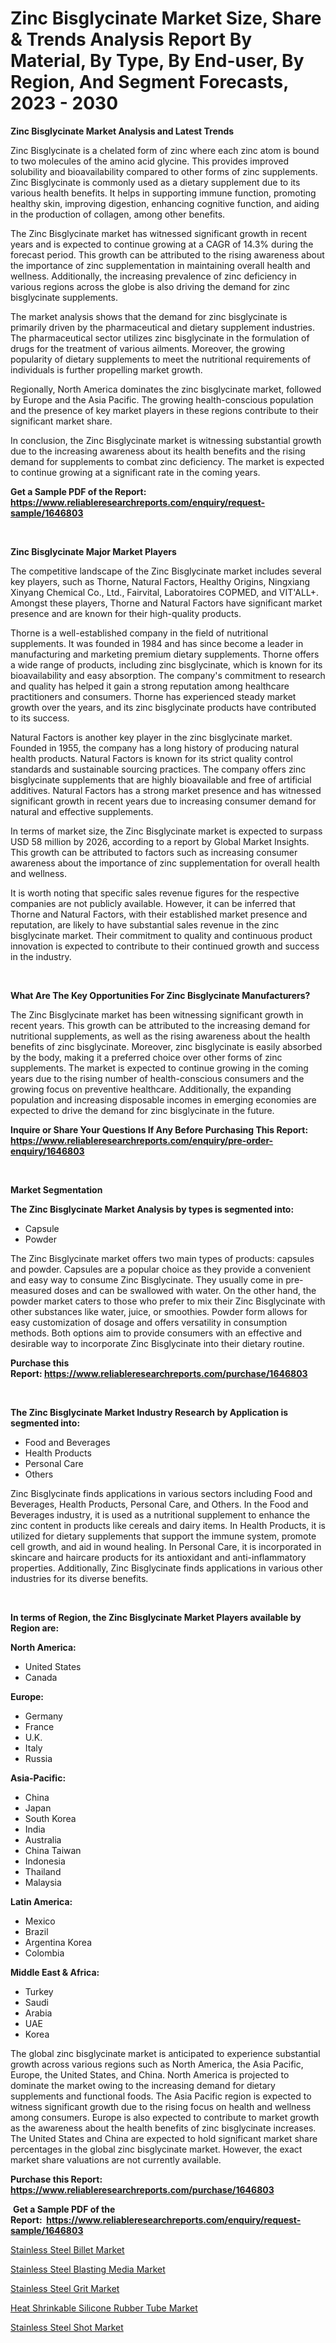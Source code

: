 <p><h1>Zinc Bisglycinate Market Size, Share & Trends Analysis Report By Material, By Type, By End-user, By Region, And Segment Forecasts, 2023 - 2030</h1></p><p><strong>Zinc Bisglycinate Market Analysis and Latest Trends</strong></p>
<p><p>Zinc Bisglycinate is a chelated form of zinc where each zinc atom is bound to two molecules of the amino acid glycine. This provides improved solubility and bioavailability compared to other forms of zinc supplements. Zinc Bisglycinate is commonly used as a dietary supplement due to its various health benefits. It helps in supporting immune function, promoting healthy skin, improving digestion, enhancing cognitive function, and aiding in the production of collagen, among other benefits.</p><p>The Zinc Bisglycinate market has witnessed significant growth in recent years and is expected to continue growing at a CAGR of 14.3% during the forecast period. This growth can be attributed to the rising awareness about the importance of zinc supplementation in maintaining overall health and wellness. Additionally, the increasing prevalence of zinc deficiency in various regions across the globe is also driving the demand for zinc bisglycinate supplements.</p><p>The market analysis shows that the demand for zinc bisglycinate is primarily driven by the pharmaceutical and dietary supplement industries. The pharmaceutical sector utilizes zinc bisglycinate in the formulation of drugs for the treatment of various ailments. Moreover, the growing popularity of dietary supplements to meet the nutritional requirements of individuals is further propelling market growth.</p><p>Regionally, North America dominates the zinc bisglycinate market, followed by Europe and the Asia Pacific. The growing health-conscious population and the presence of key market players in these regions contribute to their significant market share.</p><p>In conclusion, the Zinc Bisglycinate market is witnessing substantial growth due to the increasing awareness about its health benefits and the rising demand for supplements to combat zinc deficiency. The market is expected to continue growing at a significant rate in the coming years.</p></p>
<p><strong>Get a Sample PDF of the Report:&nbsp; <a href="https://www.reliableresearchreports.com/enquiry/request-sample/1646803">https://www.reliableresearchreports.com/enquiry/request-sample/1646803</a></strong></p>
<p>&nbsp;</p>
<p><strong>Zinc Bisglycinate Major Market Players</strong></p>
<p><p>The competitive landscape of the Zinc Bisglycinate market includes several key players, such as Thorne, Natural Factors, Healthy Origins, Ningxiang Xinyang Chemical Co., Ltd., Fairvital, Laboratoires COPMED, and VIT'ALL+. Amongst these players, Thorne and Natural Factors have significant market presence and are known for their high-quality products.</p><p>Thorne is a well-established company in the field of nutritional supplements. It was founded in 1984 and has since become a leader in manufacturing and marketing premium dietary supplements. Thorne offers a wide range of products, including zinc bisglycinate, which is known for its bioavailability and easy absorption. The company's commitment to research and quality has helped it gain a strong reputation among healthcare practitioners and consumers. Thorne has experienced steady market growth over the years, and its zinc bisglycinate products have contributed to its success.</p><p>Natural Factors is another key player in the zinc bisglycinate market. Founded in 1955, the company has a long history of producing natural health products. Natural Factors is known for its strict quality control standards and sustainable sourcing practices. The company offers zinc bisglycinate supplements that are highly bioavailable and free of artificial additives. Natural Factors has a strong market presence and has witnessed significant growth in recent years due to increasing consumer demand for natural and effective supplements.</p><p>In terms of market size, the Zinc Bisglycinate market is expected to surpass USD 58 million by 2026, according to a report by Global Market Insights. This growth can be attributed to factors such as increasing consumer awareness about the importance of zinc supplementation for overall health and wellness.</p><p>It is worth noting that specific sales revenue figures for the respective companies are not publicly available. However, it can be inferred that Thorne and Natural Factors, with their established market presence and reputation, are likely to have substantial sales revenue in the zinc bisglycinate market. Their commitment to quality and continuous product innovation is expected to contribute to their continued growth and success in the industry.</p></p>
<p>&nbsp;</p>
<p><strong>What Are The Key Opportunities For Zinc Bisglycinate Manufacturers?</strong></p>
<p><p>The Zinc Bisglycinate market has been witnessing significant growth in recent years. This growth can be attributed to the increasing demand for nutritional supplements, as well as the rising awareness about the health benefits of zinc bisglycinate. Moreover, zinc bisglycinate is easily absorbed by the body, making it a preferred choice over other forms of zinc supplements. The market is expected to continue growing in the coming years due to the rising number of health-conscious consumers and the growing focus on preventive healthcare. Additionally, the expanding population and increasing disposable incomes in emerging economies are expected to drive the demand for zinc bisglycinate in the future.</p></p>
<p><strong>Inquire or Share Your Questions If Any Before Purchasing This Report: <a href="https://www.reliableresearchreports.com/enquiry/pre-order-enquiry/1646803">https://www.reliableresearchreports.com/enquiry/pre-order-enquiry/1646803</a></strong></p>
<p>&nbsp;</p>
<p><strong>Market Segmentation</strong></p>
<p><strong>The Zinc Bisglycinate Market Analysis by types is segmented into:</strong></p>
<p><ul><li>Capsule</li><li>Powder</li></ul></p>
<p><p>The Zinc Bisglycinate market offers two main types of products: capsules and powder. Capsules are a popular choice as they provide a convenient and easy way to consume Zinc Bisglycinate. They usually come in pre-measured doses and can be swallowed with water. On the other hand, the powder market caters to those who prefer to mix their Zinc Bisglycinate with other substances like water, juice, or smoothies. Powder form allows for easy customization of dosage and offers versatility in consumption methods. Both options aim to provide consumers with an effective and desirable way to incorporate Zinc Bisglycinate into their dietary routine.</p></p>
<p><strong>Purchase this Report:&nbsp;<a href="https://www.reliableresearchreports.com/purchase/1646803">https://www.reliableresearchreports.com/purchase/1646803</a></strong></p>
<p>&nbsp;</p>
<p><strong>The Zinc Bisglycinate Market Industry Research by Application is segmented into:</strong></p>
<p><ul><li>Food and Beverages</li><li>Health Products</li><li>Personal Care</li><li>Others</li></ul></p>
<p><p>Zinc Bisglycinate finds applications in various sectors including Food and Beverages, Health Products, Personal Care, and Others. In the Food and Beverages industry, it is used as a nutritional supplement to enhance the zinc content in products like cereals and dairy items. In Health Products, it is utilized for dietary supplements that support the immune system, promote cell growth, and aid in wound healing. In Personal Care, it is incorporated in skincare and haircare products for its antioxidant and anti-inflammatory properties. Additionally, Zinc Bisglycinate finds applications in various other industries for its diverse benefits.</p></p>
<p>&nbsp;</p>
<p><strong>In terms of Region, the Zinc Bisglycinate Market Players available by Region are:</strong></p>
<p>
    <p> <strong> North America: </strong>
        <ul>
            <li>United States</li>
            <li>Canada</li>
        </ul>
        </p> 
    <p> <strong> Europe: </strong>
        <ul>
            <li>Germany</li>
            <li>France</li>
            <li>U.K.</li>
            <li>Italy</li>
            <li>Russia</li>
        </ul>
        </p> 
    <p> <strong> Asia-Pacific: </strong>
        <ul>
            <li>China</li>
            <li>Japan</li>
            <li>South Korea</li>
            <li>India</li>
            <li>Australia</li>
            <li>China Taiwan</li>
            <li>Indonesia</li>
            <li>Thailand</li>
            <li>Malaysia</li>
        </ul>
        </p> 
    <p> <strong> Latin America: </strong>
        <ul>
            <li>Mexico</li>
            <li>Brazil</li>
            <li>Argentina Korea</li>
            <li>Colombia</li>
        </ul>
        </p> 
    <p> <strong> Middle East & Africa: </strong>
        <ul>
            <li>Turkey</li>
            <li>Saudi</li>
            <li>Arabia</li>
            <li>UAE</li>
            <li>Korea</li>
        </ul>
    </p>
    </p>
<p><p>The global zinc bisglycinate market is anticipated to experience substantial growth across various regions such as North America, the Asia Pacific, Europe, the United States, and China. North America is projected to dominate the market owing to the increasing demand for dietary supplements and functional foods. The Asia Pacific region is expected to witness significant growth due to the rising focus on health and wellness among consumers. Europe is also expected to contribute to market growth as the awareness about the health benefits of zinc bisglycinate increases. The United States and China are expected to hold significant market share percentages in the global zinc bisglycinate market. However, the exact market share valuations are not currently available.</p></p>
<p><strong>Purchase this Report: <a href="https://www.reliableresearchreports.com/purchase/1646803">https://www.reliableresearchreports.com/purchase/1646803</a></strong></p>
<p>&nbsp;<strong>Get a Sample PDF of the Report:&nbsp;&nbsp;<a href="https://www.reliableresearchreports.com/enquiry/request-sample/1646803">https://www.reliableresearchreports.com/enquiry/request-sample/1646803</a></strong></p>
<p><strong></strong></p>
<p><p><a href="https://github.com/gaydyna/Market-Research-Report-List-1/blob/main/stainless-steel-billet-market.md">Stainless Steel Billet Market</a></p><p><a href="https://github.com/tamvrosiya/Market-Research-Report-List-1/blob/main/stainless-steel-blasting-media-market.md">Stainless Steel Blasting Media Market</a></p><p><a href="https://github.com/Paul14Anderson63/Market-Research-Report-List-1/blob/main/stainless-steel-grit-market.md">Stainless Steel Grit Market</a></p><p><a href="https://github.com/amonskiyk/Market-Research-Report-List-1/blob/main/heat-shrinkable-silicone-rubber-tube-market.md">Heat Shrinkable Silicone Rubber Tube Market</a></p><p><a href="https://github.com/dringals/Market-Research-Report-List-1/blob/main/stainless-steel-shot-market.md">Stainless Steel Shot Market</a></p></p>